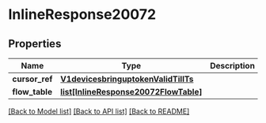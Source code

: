 # InlineResponse20072

## Properties
Name | Type | Description | Notes
------------ | ------------- | ------------- | -------------
**cursor_ref** | [**V1devicesbringuptokenValidTillTs**](V1devicesbringuptokenValidTillTs.md) |  | [optional] 
**flow_table** | [**list[InlineResponse20072FlowTable]**](InlineResponse20072FlowTable.md) |  | [optional] 

[[Back to Model list]](../README.md#documentation-for-models) [[Back to API list]](../README.md#documentation-for-api-endpoints) [[Back to README]](../README.md)

